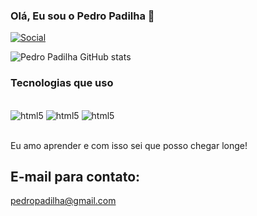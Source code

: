 ### Olá, Eu sou o Pedro Padilha 🤙


[![Social](https://img.shields.io/badge/LinkedIn-0077B5?style=for-the-badge&logo=linkedin&logoColor=white)](https://www.linkedin.com/in/pedro-padilha-006090224/)

![Pedro Padilha GitHub stats](https://github-readme-stats.vercel.app/api?username=PedroPadilha10&show_icons=true&theme=tokyonight)


### Tecnologias que uso 


<div style="display: inline_block"><br/>
  <img aling="center" alt="html5" src="https://img.shields.io/badge/HTML5-E34F26?style=for-the-badge&logo=html5&logoColor=white" />
    <img aling="center" alt="html5" src="https://img.shields.io/badge/CSS3-1572B6?style=for-the-badge&logo=css3&logoColor=white" />
    <img aling="center" alt="html5" src="https://img.shields.io/badge/JavaScript-F7DF1E?style=for-the-badge&logo=javascript&logoColor=black" />
</div><br>

Eu amo aprender e com isso sei que posso chegar longe! 

## E-mail para contato: 

pedropadilha@gmail.com





